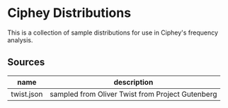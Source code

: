 # Ciphey Distributions

This is a collection of sample distributions for use in Ciphey's frequency analysis.

## Sources
| name       | description                                      |
| ---------- | ------------------------------------------------ |
| twist.json | sampled from Oliver Twist from Project Gutenberg |
